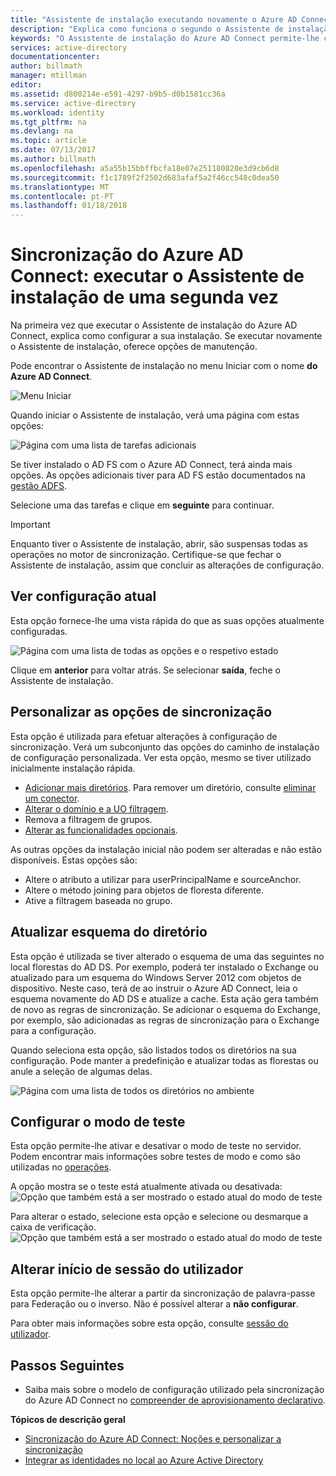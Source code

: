 ```yaml
---
title: "Assistente de instalação executando novamente o Azure AD Connect | Microsoft Docs"
description: "Explica como funciona o segundo o Assistente de instalação do tempo que executá-la."
keywords: "O Assistente de instalação do Azure AD Connect permite-lhe configurar as definições de manutenção na segunda vez que executá-la"
services: active-directory
documentationcenter: 
author: billmath
manager: mtillman
editor: 
ms.assetid: d800214e-e591-4297-b9b5-d0b1581cc36a
ms.service: active-directory
ms.workload: identity
ms.tgt_pltfrm: na
ms.devlang: na
ms.topic: article
ms.date: 07/13/2017
ms.author: billmath
ms.openlocfilehash: a5a55b15bbffbcfa18e07e251180820e3d9cb6d8
ms.sourcegitcommit: f1c1789f2f2502d683afaf5a2f46cc548c0dea50
ms.translationtype: MT
ms.contentlocale: pt-PT
ms.lasthandoff: 01/18/2018
---
```

# <a name="azure-ad-connect-sync-running-the-installation-wizard-a-second-time"></a>Sincronização do Azure AD Connect: executar o Assistente de instalação de uma segunda vez
Na primeira vez que executar o Assistente de instalação do Azure AD Connect, explica como configurar a sua instalação. Se executar novamente o Assistente de instalação, oferece opções de manutenção.

Pode encontrar o Assistente de instalação no menu Iniciar com o nome **do Azure AD Connect**.

![Menu Iniciar](./media/active-directory-aadconnectsync-installation-wizard/startmenu.png)

Quando iniciar o Assistente de instalação, verá uma página com estas opções:

![Página com uma lista de tarefas adicionais](./media/active-directory-aadconnectsync-installation-wizard/additionaltasks.png)

Se tiver instalado o AD FS com o Azure AD Connect, terá ainda mais opções. As opções adicionais tiver para AD FS estão documentados na [gestão ADFS](active-directory-aadconnect-federation-management.md#manage-ad-fs).

Selecione uma das tarefas e clique em **seguinte** para continuar.

> [!IMPORTANT]
> Enquanto tiver o Assistente de instalação, abrir, são suspensas todas as operações no motor de sincronização. Certifique-se que fechar o Assistente de instalação, assim que concluir as alterações de configuração.
>
>

## <a name="view-current-configuration"></a>Ver configuração atual
Esta opção fornece-lhe uma vista rápida do que as suas opções atualmente configuradas.

![Página com uma lista de todas as opções e o respetivo estado](./media/active-directory-aadconnectsync-installation-wizard/viewconfig.png)

Clique em **anterior** para voltar atrás. Se selecionar **saída**, feche o Assistente de instalação.

## <a name="customize-synchronization-options"></a>Personalizar as opções de sincronização
Esta opção é utilizada para efetuar alterações à configuração de sincronização. Verá um subconjunto das opções do caminho de instalação de configuração personalizada. Ver esta opção, mesmo se tiver utilizado inicialmente instalação rápida.

* [Adicionar mais diretórios](active-directory-aadconnect-get-started-custom.md#connect-your-directories). Para remover um diretório, consulte [eliminar um conector](active-directory-aadconnectsync-service-manager-ui-connectors.md#delete).
* [Alterar o domínio e a UO filtragem](active-directory-aadconnect-get-started-custom.md#domain-and-ou-filtering).
* Remova a filtragem de grupos.
* [Alterar as funcionalidades opcionais](active-directory-aadconnect-get-started-custom.md#optional-features).

As outras opções da instalação inicial não podem ser alteradas e não estão disponíveis. Estas opções são:

* Altere o atributo a utilizar para userPrincipalName e sourceAnchor.
* Altere o método joining para objetos de floresta diferente.
* Ative a filtragem baseada no grupo.

## <a name="refresh-directory-schema"></a>Atualizar esquema do diretório
Esta opção é utilizada se tiver alterado o esquema de uma das seguintes no local florestas do AD DS. Por exemplo, poderá ter instalado o Exchange ou atualizado para um esquema do Windows Server 2012 com objetos de dispositivo. Neste caso, terá de ao instruir o Azure AD Connect, leia o esquema novamente do AD DS e atualize a cache. Esta ação gera também de novo as regras de sincronização. Se adicionar o esquema do Exchange, por exemplo, são adicionadas as regras de sincronização para o Exchange para a configuração.

Quando seleciona esta opção, são listados todos os diretórios na sua configuração. Pode manter a predefinição e atualizar todas as florestas ou anule a seleção de algumas delas.

![Página com uma lista de todos os diretórios no ambiente](./media/active-directory-aadconnectsync-installation-wizard/refreshschema.png)

## <a name="configure-staging-mode"></a>Configurar o modo de teste
Esta opção permite-lhe ativar e desativar o modo de teste no servidor. Podem encontrar mais informações sobre testes de modo e como são utilizadas no [operações](active-directory-aadconnectsync-operations.md#staging-mode).

A opção mostra se o teste está atualmente ativada ou desativada:  
![Opção que também está a ser mostrado o estado atual do modo de teste](./media/active-directory-aadconnectsync-installation-wizard/stagingmodecurrentstate.png)

Para alterar o estado, selecione esta opção e selecione ou desmarque a caixa de verificação.  
![Opção que também está a ser mostrado o estado atual do modo de teste](./media/active-directory-aadconnectsync-installation-wizard/stagingmodeenable.png)

## <a name="change-user-sign-in"></a>Alterar início de sessão do utilizador
Esta opção permite-lhe alterar a partir da sincronização de palavra-passe para Federação ou o inverso. Não é possível alterar a **não configurar**.

Para obter mais informações sobre esta opção, consulte [sessão do utilizador](active-directory-aadconnect-user-signin.md#changing-the-user-sign-in-method).

## <a name="next-steps"></a>Passos Seguintes
* Saiba mais sobre o modelo de configuração utilizado pela sincronização do Azure AD Connect no [compreender de aprovisionamento declarativo](active-directory-aadconnectsync-understanding-declarative-provisioning.md).

**Tópicos de descrição geral**

* [Sincronização do Azure AD Connect: Noções e personalizar a sincronização](active-directory-aadconnectsync-whatis.md)
* [Integrar as identidades no local ao Azure Active Directory](active-directory-aadconnect.md)

